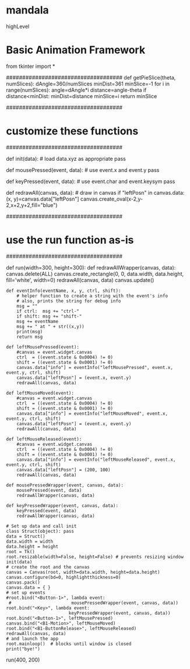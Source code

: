 # mandala
highLevel

# Basic Animation Framework

from tkinter import *

####################################
def getPieSlice(theta, numSlices):
    dAngle=360/numSlices
    minDist=361
    minSlice=-1
    for i in range(numSlices):
        angle=dAngle*i
        distance=angle-theta
        if distance<minDist:
            minDist=distance
            minSlice=i
    return minSlice

####################################
# customize these functions
####################################

def init(data):
    # load data.xyz as appropriate
    pass

def mousePressed(event, data):
    # use event.x and event.y
    pass

def keyPressed(event, data):
    # use event.char and event.keysym
    pass

def redrawAll(canvas, data):
    # draw in canvas
    if "leftPosn" in canvas.data:
        (x, y)=canvas.data["leftPosn"]
        canvas.create_oval(x-2,y-2,x+2,y+2,fill="blue")

####################################
# use the run function as-is
####################################

def run(width=300, height=300):
    def redrawAllWrapper(canvas, data):
        canvas.delete(ALL)
        canvas.create_rectangle(0, 0, data.width, data.height,
                                fill='white', width=0)
        redrawAll(canvas, data)
        canvas.update()    
    
    
    def eventInfo(eventName, x, y, ctrl, shift):
        # helper function to create a string with the event's info
        # also, prints the string for debug info
        msg = ""
        if ctrl:  msg += "ctrl-"
        if shift: msg += "shift-"
        msg += eventName
        msg += " at " + str((x,y))
        print(msg)
        return msg
    
    def leftMousePressed(event):
        #canvas = event.widget.canvas
        ctrl  = ((event.state & 0x0004) != 0)
        shift = ((event.state & 0x0001) != 0)    
        canvas.data["info"] = eventInfo("leftMousePressed", event.x, event.y, ctrl, shift)
        canvas.data["leftPosn"] = (event.x, event.y)
        redrawAll(canvas, data)
        
    def leftMouseMoved(event):
        #canvas = event.widget.canvas
        ctrl  = ((event.state & 0x0004) != 0)
        shift = ((event.state & 0x0001) != 0)
        canvas.data["info"] = eventInfo("leftMouseMoved", event.x, event.y, ctrl, shift)
        canvas.data["leftPosn"] = (event.x, event.y)
        redrawAll(canvas, data)

    def leftMouseReleased(event):
        #canvas = event.widget.canvas
        ctrl  = ((event.state & 0x0004) != 0)
        shift = ((event.state & 0x0001) != 0)
        canvas.data["info"] = eventInfo("leftMouseReleased", event.x, event.y, ctrl, shift)
        canvas.data["leftPosn"] = (200, 100)
        redrawAll(canvas, data)
    
    def mousePressedWrapper(event, canvas, data):
        mousePressed(event, data)
        redrawAllWrapper(canvas, data)

    def keyPressedWrapper(event, canvas, data):
        keyPressed(event, data)
        redrawAllWrapper(canvas, data)

    # Set up data and call init
    class Struct(object): pass
    data = Struct()
    data.width = width
    data.height = height
    root = Tk()
    root.resizable(width=False, height=False) # prevents resizing window
    init(data)
    # create the root and the canvas
    canvas = Canvas(root, width=data.width, height=data.height)
    canvas.configure(bd=0, highlightthickness=0)
    canvas.pack()
    canvas.data = { }
    # set up events
    #root.bind("<Button-1>", lambda event:
     #                       mousePressedWrapper(event, canvas, data))
    root.bind("<Key>", lambda event:
                            keyPressedWrapper(event, canvas, data))
    root.bind("<Button-1>", leftMousePressed)
    canvas.bind("<B1-Motion>", leftMouseMoved)
    root.bind("<B1-ButtonRelease>", leftMouseReleased)
    redrawAll(canvas, data)
    # and launch the app
    root.mainloop()  # blocks until window is closed
    print("bye!")

run(400, 200)
